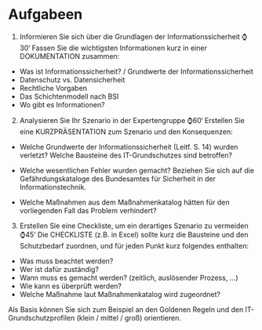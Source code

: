 # Aufgabeen

1. Informieren Sie sich über die Grundlagen der Informationssicherheit ⌚30‘
Fassen Sie die wichtigsten Informationen kurz in einer DOKUMENTATION zusammen:
- Was ist Informationssicherheit? / Grundwerte der Informationssicherheit
- Datenschutz vs. Datensicherheit
- Rechtliche Vorgaben
- Das Schichtenmodell nach BSI
- Wo gibt es Informationen?

2. Analysieren Sie Ihr Szenario in der Expertengruppe ⌚60‘ Erstellen Sie eine KURZPRÄSENTATION zum Szenario und den Konsequenzen:

 - Welche Grundwerte der Informationssicherheit (Leitf. S. 14) wurden verletzt? Welche Bausteine des IT-Grundschutzes sind betroffen?

 - Welche wesentlichen Fehler wurden gemacht? Beziehen Sie sich auf die Gefährdungskataloge des Bundesamtes für Sicherheit in der Informationstechnik.
 
 - Welche Maßnahmen aus dem Maßnahmenkatalog hätten für den vorliegenden Fall das Problem verhindert?

3. Erstellen Sie eine Checkliste, um ein derartiges Szenario zu vermeiden ⌚45‘ Die CHECKLISTE (z.B. in Excel) sollte kurz die Bausteine und den Schutzbedarf zuordnen, und für jeden Punkt kurz folgendes enthalten:
- Was muss beachtet werden?
- Wer ist dafür zuständig?
- Wann muss es gemacht werden? (zeitlich, auslösender Prozess, …)
- Wie kann es überprüft werden?
- Welche Maßnahme laut Maßnahmenkatalog wird zugeordnet?

Als Basis können Sie sich zum Beispiel an den Goldenen Regeln und den IT-Grundschutzprofilen (klein /
mittel / groß) orientieren.



